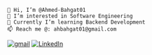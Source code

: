 ```
👋 Hi, I’m @Ahmed-Bahgat01
👀 I’m interested in Software Engineering
🌱 Currently I’m learning Backend Development
📫 Reach me @: ahbahgat01@gmail.com
```
[![gmail](https://img.shields.io/badge/Gmail-D14836?style=for-the-badge&logo=gmail&logoColor=white)](https://www.linkedin.com/in/ahmed-bahgat-ainshams/)
[![LinkedIn](https://img.shields.io/badge/LinkedIn-0077B5?style=for-the-badge&logo=linkedin&logoColor=white)](https://www.linkedin.com/in/ahmed-bahgat-ainshams/)



<!-- [![LinkedIn](https://img.shields.io/badge/LinkedIn-0077B5)](https://www.linkedin.com/in/ahmed-bahgat-ainshams/) -->
<!-- - 💞️ I’m looking to collaborate on ... -->

<!---
Ahmed-Bahgat01/Ahmed-Bahgat01 is a ✨ special ✨ repository because its `README.md` (this file) appears on your GitHub profile.
You can click the Preview link to take a look at your changes.
--->
